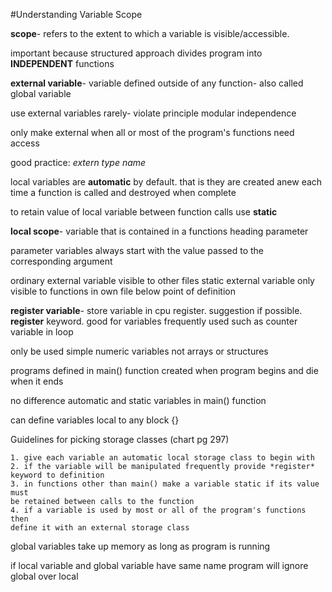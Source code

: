 #Understanding Variable Scope

**scope**- refers to the extent to which a variable is visible/accessible.

important because structured approach divides program into **INDEPENDENT** functions

**external variable**- variable defined outside of any function- also called global variable

use external variables rarely- violate principle modular independence

only make external when all or most of the program's functions need access

good practice: *extern type name*

local variables are **automatic** by default. that is they are created anew each time a function is called and destroyed when complete

to retain value of local variable between function calls use **static**

**local scope**- variable that is contained in a functions heading parameter

parameter variables always start with the value passed to the corresponding argument

ordinary external variable visible to other files static external variable only visible to functions in own file below point of definition

**register variable**- store variable in cpu register. suggestion if possible. **register** keyword. good for variables frequently used such as counter variable in loop

only be used simple numeric variables not arrays or structures

programs defined in main() function created when program begins and die when it ends

no difference automatic and static variables in main() function

can define variables local to any block {}

Guidelines for picking storage classes (chart pg 297)

	1. give each variable an automatic local storage class to begin with
	2. if the variable will be manipulated frequently provide *register* keyword to definition
	3. in functions other than main() make a variable static if its value must 
	be retained between calls to the function
	4. if a variable is used by most or all of the program's functions then 
	define it with an external storage class

global variables take up memory as long as program is running

if local variable and global variable have same name program will ignore global over local




